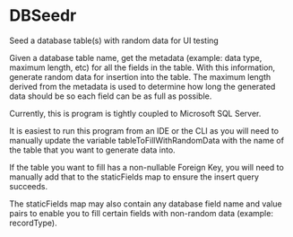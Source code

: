 # DBSeedr
Seed a database table(s) with random data for UI testing

Given a database table name, get the metadata (example: data type, maximum length, etc) for all the fields in the table. 
With this information, generate random data for insertion into the table. The maximum length derived from the metadata
is used to determine how long the generated data should be so each field can be as full as possible.

Currently, this is program is tightly coupled to Microsoft SQL Server.

It is easiest to run this program from an IDE or the CLI as you will need to manually update the variable tableToFillWithRandomData
with the name of the table that you want to generate data into. 

If the table you want to fill has a non-nullable Foreign Key, you will need to manually add that to the staticFields map to ensure the insert query succeeds.

The staticFields map may also contain any database field name and value pairs to enable you to fill certain fields with non-random data (example: recordType).